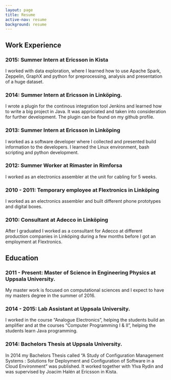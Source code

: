 ```yaml
---
layout: page
title: Resume
active-nav: resume
background: resume
---
```


Work Experience
------

### 2015: Summer Intern at Ericsson in Kista

I worked with data exploration, where I learned how to use Apache Spark, Zeppelin, GraphX and python for preprocessing, analysis and presentation of a huge dataset.

### 2014: Summer Intern at Ericsson in Linköping.

I wrote a plugin for the continous integration tool Jenkins and learned how to write a big project in Java. It was appriciated and taken into consideration for further development. The plugin can be found on my github profile.

### 2013: Summer Intern at Ericsson in Linköping

I worked as a software developer where I collected and presented build information to the developers. I learned the Linux environment, bash scripting and python development.

### 2012: Summer Worker at Rimaster in Rimforsa

I worked as an electronics assembler at the unit for cabling for 5 weeks.
			
### 2010 - 2011: Temporary employee at Flextronics in Linköping

I worked as an electronics assembler and built different phone prototypes and digital boxes.

### 2010: Consultant at Adecco in Linköping

After I graduated I worked as a consultant for Adecco at different production companies in Linköping during a few months before I got an employment at Flextronics.

Education
------

### 2011 - Present: Master of Science in Engineering Physics at Uppsala University.

My master work is focused on computational sciences and I expect to have my masters degree in the summer of 2016.

### 2014 - 2015: Lab Assistant at Uppsala University.

I worked in the course “Analogue Electronics”, helping the students build an amplifier and at the courses “Computer Programming I & II”, helping the students learn Java programming.

### 2014: Bachelors Thesis at Uppsala University.

In 2014 my Bachelors Thesis called “A Study of Configuration Management Systems : Solutions for Deployment and Configuration of Software in a Cloud Environment” was published. It worked together with Ylva Rydin and was supervised by Joacim Halén at Ericsson in Kista.